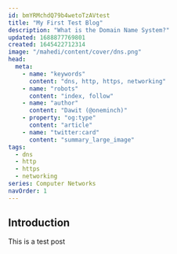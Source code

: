 ```yaml
---
id: bmYRMchdQ79b4wetoTzAVtest
title: "My First Test Blog"
description: "What is the Domain Name System?"
updated: 1688877769801
created: 1645422712314
image: "/mahedi/content/cover/dns.png"
head:
  meta:
    - name: "keywords"
      content: "dns, http, https, networking"
    - name: "robots"
      content: "index, follow"
    - name: "author"
      content: "Dawit (@oneminch)"
    - property: "og:type"
      content: "article"
    - name: "twitter:card"
      content: "summary_large_image"
tags:
  - dns
  - http
  - https
  - networking
series: Computer Networks
navOrder: 1
---
```


## Introduction
 This is a test post
